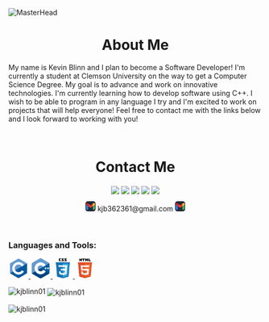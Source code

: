![MasterHead](https://pbs.twimg.com/profile_banners/1755975337689894912/1707492464/1500x500)

<!-- ABOUT ME -->
<div align="center">
  <h1>About Me</h1>
  <p align="left"> My name is Kevin Blinn and I plan to become a Software Developer! I'm currently a student at Clemson University on the way to get a Computer Science Degree. My goal is to   advance and work on innovative technologies. I'm currently learning how to develop software using C++. I wish to be able to program in any language I try and I'm excited to work on projects that will help everyone! Feel free to contact me with the links below and I look forward to working with you! </p>
</div>

<br>

<!-- Contact Me -->
<div align="center">
  <h1>Contact Me</h1>
  <p>
    <a href="https://www.linkedin.com/in/kevin-blinn-8a3291259/" target="blank"><img align="center" src="https://img.shields.io/badge/LinkedIn-0077B5?style=for-the-badge&logo=linkedin&logoColor=white"></a>
    <a href="https://www.instagram.com/kevinheaven27/" target="blank"><img align="center" src="https://img.shields.io/badge/Instagram-E4405F?style=for-the-badge&logo=instagram&logoColor=white"></a>
    <a href="https://www.leetcode.com/kjblinn01" target="blank"><img align="center" src="https://img.shields.io/badge/-LeetCode-FFA116?style=for-the-badge&logo=LeetCode&logoColor=black"></a>
    <a href="https://twitter.com/KJBlinn01" target="blank"><img align="center" src="https://img.shields.io/badge/X-000000?style=for-the-badge&logo=x&logoColor=white"></a>
    <a href="https://github.com/KJBlinn01" target="blank"><img align="center" src="https://img.shields.io/badge/GitHub-100000?style=for-the-badge&logo=github&logoColor=white"></a>
  </p>
  
  <p align = "center">
   <img src="https://github.com/tandpfun/skill-icons/raw/main/icons/Gmail-Dark.svg" width="20">
    kjb362361@gmail.com
    <img src="https://github.com/tandpfun/skill-icons/raw/main/icons/Gmail-Dark.svg" width="20">
  </p>
  
</div>

<br>

<!-- Languages and Tools -->

<h3 align="left">Languages and Tools:</h3>
<p align="left"> <a href="https://www.cprogramming.com/" target="_blank" rel="noreferrer"> <img src="https://raw.githubusercontent.com/devicons/devicon/master/icons/c/c-original.svg" alt="c" width="40" height="40"/> </a> <a href="https://www.w3schools.com/cpp/" target="_blank" rel="noreferrer"> <img src="https://raw.githubusercontent.com/devicons/devicon/master/icons/cplusplus/cplusplus-original.svg" alt="cplusplus" width="40" height="40"/> </a> <a href="https://www.w3schools.com/css/" target="_blank" rel="noreferrer"> <img src="https://raw.githubusercontent.com/devicons/devicon/master/icons/css3/css3-original-wordmark.svg" alt="css3" width="40" height="40"/> </a> <a href="https://www.w3.org/html/" target="_blank" rel="noreferrer"> <img src="https://raw.githubusercontent.com/devicons/devicon/master/icons/html5/html5-original-wordmark.svg" alt="html5" width="40" height="40"/> </a> </p>

<p><img align="left" src="https://github-readme-stats.vercel.app/api/top-langs?username=kjblinn01&show_icons=true&locale=en&layout=compact" alt="kjblinn01" /></p>

<p>&nbsp;<img align="center" src="https://github-readme-stats.vercel.app/api?username=kjblinn01&show_icons=true&locale=en" alt="kjblinn01" /></p>

<p><img align="center" src="https://github-readme-streak-stats.herokuapp.com/?user=kjblinn01&" alt="kjblinn01" /></p>

